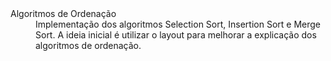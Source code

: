 <dl>
  <dt>Algoritmos de Ordenação</dt>
  <dd>Implementação dos algoritmos Selection Sort, Insertion Sort e Merge Sort. A ideia inicial é utilizar o layout para melhorar a explicação dos algoritmos de ordenação.</dd>
</dl>
